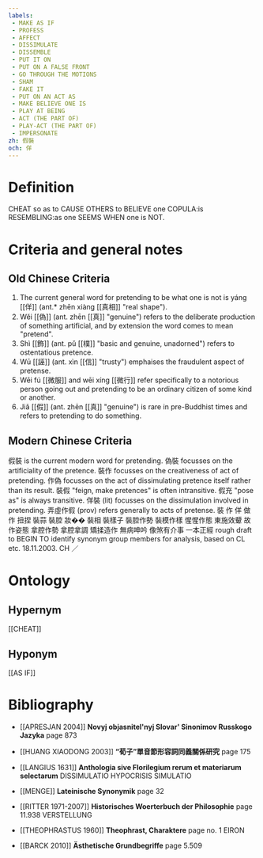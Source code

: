 ```yaml
---
labels: 
 - MAKE AS IF
 - PROFESS
 - AFFECT
 - DISSIMULATE
 - DISSEMBLE
 - PUT IT ON
 - PUT ON A FALSE FRONT
 - GO THROUGH THE MOTIONS
 - SHAM
 - FAKE IT
 - PUT ON AN ACT AS
 - MAKE BELIEVE ONE IS
 - PLAY AT BEING
 - ACT (THE PART OF)
 - PLAY-ACT (THE PART OF)
 - IMPERSONATE
zh: 假裝
och: 佯
---
```


# Definition
CHEAT so as to CAUSE OTHERS to BELIEVE one COPULA:is RESEMBLING:as one SEEMS WHEN one is NOT.
# Criteria and general notes
## Old Chinese Criteria
1. The current general word for pretending to be what one is not is yáng [[佯]] (ant.* zhēn xiàng [[真相]] "real shape").
2. Wěi [[偽]] (ant. zhēn [[真]] "genuine") refers to the deliberate production of something artificial, and by extension the word comes to mean "pretend".
3. Shì [[飾]] (ant. pǔ [[樸]] "basic and genuine, unadorned") refers to ostentatious pretence.
4. Wū [[誣]] (ant. xìn [[信]] "trusty") emphaises the fraudulent aspect of pretense.
5. Wēi fú [[微服]] and wēi xíng [[微行]] refer specifically to a notorious person going out and pretending to be an ordinary citizen of some kind or another.
6. Jiǎ [[假]] (ant. zhēn [[真]] "genuine") is rare in pre-Buddhist times and refers to pretending to do something.
## Modern Chinese Criteria
假裝 is the current modern word for pretending.
偽裝 focusses on the artificiality of the pretence.
裝作 focusses on the creativeness of act of pretending.
作偽 focusses on the act of dissimulating pretence itself rather than its result.
裝假 "feign, make pretences" is often intransitive.
假充 "pose as" is always transitive.
佯裝 (lit) focusses on the dissimulation involved in pretending.
弄虛作假 (prov) refers generally to acts of pretense.
裝
作
佯
做作
扭捏
裝蒜
裝腔
妝��
裝相
裝樣子
裝腔作勢
裝模作樣
惺惺作態
東施效顰
故作姿態
拿腔作勢
拿腔拿調
矯揉造作
無病呻吟
像煞有介事
一本正經
rough draft to BEGIN TO identify synonym group members for analysis, based on CL etc. 18.11.2003. CH ／
# Ontology

## Hypernym
[[CHEAT]]
## Hyponym
[[AS IF]]
# Bibliography
- [[APRESJAN 2004]]
**Novyj objasnitel'nyj Slovar' Sinonimov Russkogo Jazyka** page 873

- [[HUANG XIAODONG 2003]]
**“荀子”單音節形容詞同義關係研究** page 175

- [[LANGIUS 1631]]
**Anthologia sive Florilegium rerum et materiarum selectarum** 
DISSIMULATIO
HYPOCRISIS
SIMULATIO
- [[MENGE]]
**Lateinische Synonymik** page 32

- [[RITTER 1971-2007]]
**Historisches Woerterbuch der Philosophie** page 11.938
VERSTELLUNG
- [[THEOPHRASTUS 1960]]
**Theophrast, Charaktere** page no. 1
EIRON
- [[BARCK 2010]]
**Ästhetische Grundbegriffe** page 5.509
